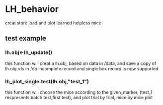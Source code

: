 # LH_behavior
creat store load and plot learned helpless mice
## test example
### lh.obj<-lh_update() 
this function will creat a lh.obj, based on data in /data, and save a copy of lh.obj.rds in /db
incomplete record and single box record is now supported
### lh_plot_single.test(lh.obj,"test_1")
this function will choose the mice according to the given_marker, (test_1 respresents batch:test,first test), and plot trial by trial, mice by mice plot
